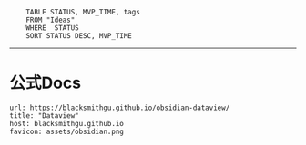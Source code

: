 ``` dataview
    TABLE STATUS, MVP_TIME, tags
    FROM "Ideas"
    WHERE  STATUS
    SORT STATUS DESC, MVP_TIME
```

---
# 公式Docs

```cardlink
url: https://blacksmithgu.github.io/obsidian-dataview/
title: "Dataview"
host: blacksmithgu.github.io
favicon: assets/obsidian.png
```


